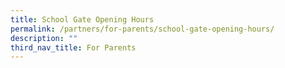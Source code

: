 ```yaml
---
title: School Gate Opening Hours
permalink: /partners/for-parents/school-gate-opening-hours/
description: ""
third_nav_title: For Parents
---
```

